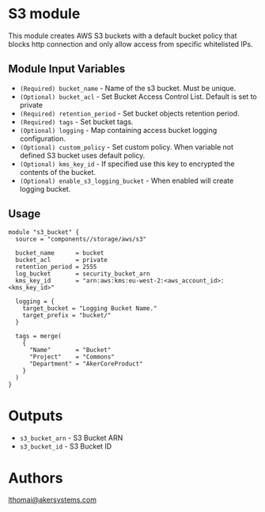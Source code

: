 S3 module
=========

This module creates AWS S3 buckets with a default bucket policy that blocks http connection and only allow access from specific whitelisted IPs.

Module Input Variables
----------------------

- `(Required) bucket_name` - Name of the s3 bucket. Must be unique.
- `(Optional) bucket_acl` - Set Bucket Access Control List. Default is set to private
- `(Required) retention_period` - Set bucket objects retention period.
- `(Required) tags` - Set bucket tags.
- `(Optional) logging` - Map containing access bucket logging configuration.
- `(Optional) custom_policy` - Set custom policy. When variable not defined S3 bucket uses default policy.
- `(Optional) kms_key_id` - If specified use this key to encrypted the contents of the bucket.
- `(Optional) enable_s3_logging_bucket` - When enabled will create logging bucket.


Usage
-----

```
module "s3_bucket" {
  source = "components//storage/aws/s3"

  bucket_name      = bucket
  bucket_acl       = private
  retention_period = 2555
  log_bucket       = security_bucket_arn
  kms_key_id       = "arn:aws:kms:eu-west-2:<aws_account_id>:<kms_key_id>"

  logging = {
    target_bucket = "Logging Bucket Name."
    target_prefix = "bucket/"
  }

  tags = merge(
    {
      "Name"       = "Bucket"
      "Project"    = "Commons"
      "Department" = "AkerCoreProduct"
    }
  )
}
```


Outputs
=======

 - `s3_bucket_arn` - S3 Bucket ARN
 - `s3_bucket_id` - S3 Bucket ID


Authors
=======

lthomai@akersystems.com
